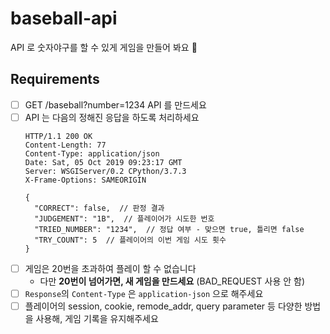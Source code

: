 # baseball-api

API 로 숫자야구를 할 수 있게 게임을 만들어 봐요 🐶

## Requirements

- [ ] GET /baseball?number=1234 API 를 만드세요
- [ ] API 는 다음의 정해진 응답을 하도록 처리하세요
  ```http
  HTTP/1.1 200 OK
  Content-Length: 77
  Content-Type: application/json
  Date: Sat, 05 Oct 2019 09:23:17 GMT
  Server: WSGIServer/0.2 CPython/3.7.3
  X-Frame-Options: SAMEORIGIN

  {
    "CORRECT": false,  // 판정 결과
    "JUDGEMENT": "1B",  // 플레이어가 시도한 번호
    "TRIED_NUMBER": "1234",  // 정답 여부 - 맞으면 true, 틀리면 false
    "TRY_COUNT": 5  // 플레이어의 이번 게임 시도 횟수
  }
  ```
- [ ] 게임은 20번을 초과하여 플레이 할 수 없습니다
  -  다만 **20번이 넘어가면, 새 게임을 만드세요** (BAD_REQUEST 사용 안 함)
- [ ] `Response`의 `Content-Type` 은 `application-json` 으로 해주세요
- [ ] 플레이어의 session, cookie, remode_addr, query parameter 등 다양한 방법을 사용해, 게임 
기록을 유지해주세요

